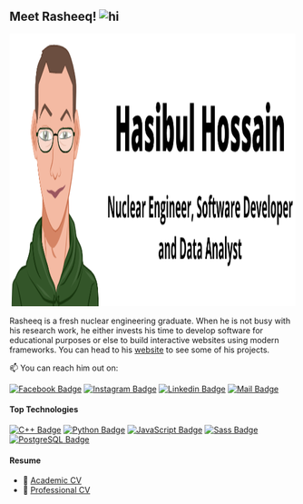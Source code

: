 ## Meet Rasheeq! <img src="https://user-images.githubusercontent.com/1303154/88677602-1635ba80-d120-11ea-84d8-d263ba5fc3c0.gif" width="28px" height="28px" alt="hi">

<img src="https://github.com/rasheeqqua/rasheeqqua/blob/main/githubprofile.png" width="720px" height="480px" alt="Rasheeq's Avatar">

Rasheeq is a fresh nuclear engineering graduate. When he is not busy with his research work, he either invests his time to develop software for educational purposes or else to build interactive websites using modern frameworks. You can head to his [website](https://rasheeq.netlify.app/) to see some of his projects.

:mailbox: You can reach him out on:

[![Facebook Badge](https://img.shields.io/badge/Facebook-1877F2?style=for-the-badge&logo=facebook&logoColor=white)](https://web.facebook.com/hasibulhossain.rasheeq) [![Instagram Badge](https://img.shields.io/badge/Instagram-E4405F?style=for-the-badge&logo=instagram&logoColor=white)](https://www.instagram.com/rasheeqqua) [![Linkedin Badge](https://img.shields.io/badge/LinkedIn-0077B5?style=for-the-badge&logo=linkedin&logoColor=white)](https://www.linkedin.com/in/rasheeq) [![Mail Badge](https://img.shields.io/badge/Gmail-D14836?style=for-the-badge&logo=gmail&logoColor=white)](mailto:rasheeq1018182@gmail.com)


#### Top Technologies

[![C++ Badge](https://img.shields.io/badge/C%2B%2B-00599C?style=for-the-badge&logo=c%2B%2B&logoColor=white)](#) [![Python Badge](https://img.shields.io/badge/Python-3776AB?style=for-the-badge&logo=python&logoColor=white)](#) [![JavaScript Badge](https://img.shields.io/badge/JavaScript-F7DF1E?style=for-the-badge&logo=javascript&logoColor=black)](#) [![Sass Badge](https://img.shields.io/badge/Sass-CC6699?style=for-the-badge&logo=sass&logoColor=white)](#) [![PostgreSQL Badge](https://img.shields.io/badge/PostgreSQL-316192?style=for-the-badge&logo=postgresql&logoColor=white)](#)

#### Resume
- :paperclip: [Academic CV](https://drive.google.com/file/d/1omQ1qIE6oScb0bvNJIZdIgRJ2j-_--HN/view?usp=sharing)
- :paperclip: [Professional CV](https://drive.google.com/file/d/1v6MPvO5dPUZkfbExPxoNGjrBUqp-BlCb/view?usp=sharing)
